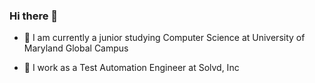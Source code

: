### Hi there 👋

- 🔭 I am currently a junior studying Computer Science at University of Maryland Global Campus

- 🌱 I work as a Test Automation Engineer at Solvd, Inc

<!--
**EthanJolles/ethanjolles** is a ✨ _special_ ✨ repository because its `README.md` (this file) appears on your GitHub profile.

Here are some ideas to get you started:

- 🔭 I’m currently working on ...
- 🌱 I’m currently learning ...
- 👯 I’m looking to collaborate on ...
- 🤔 I’m looking for help with ...
- 💬 Ask me about ...
- 📫 How to reach me: ...
- 😄 Pronouns: ...
- ⚡ Fun fact: ...
-->
